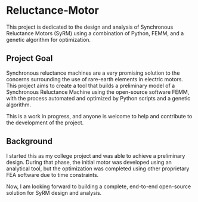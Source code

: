 # Reluctance-Motor

This project is dedicated to the design and analysis of Synchronous Reluctance Motors (SyRM) using a combination of Python, FEMM, and a genetic algorithm for optimization.

## Project Goal

Synchronous reluctance machines are a very promising solution to the concerns surrounding the use of rare-earth elements in electric motors. This project aims to create a tool that builds a preliminary model of a Synchronous Reluctance Machine using the open-source software FEMM, with the process automated and optimized by Python scripts and a genetic algorithm.

This is a work in progress, and anyone is welcome to help and contribute to the development of the project.

## Background

I started this as my college project and was able to achieve a preliminary design. During that phase, the initial motor was developed using an analytical tool, but the optimization was completed using other proprietary FEA software due to time constraints.

Now, I am looking forward to building a complete, end-to-end open-source solution for SyRM design and analysis.